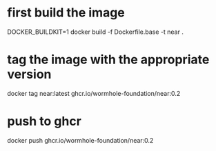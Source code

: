 # first build the image

DOCKER_BUILDKIT=1 docker build -f Dockerfile.base -t near .

# tag the image with the appropriate version

docker tag near:latest ghcr.io/wormhole-foundation/near:0.2

# push to ghcr

docker push ghcr.io/wormhole-foundation/near:0.2
